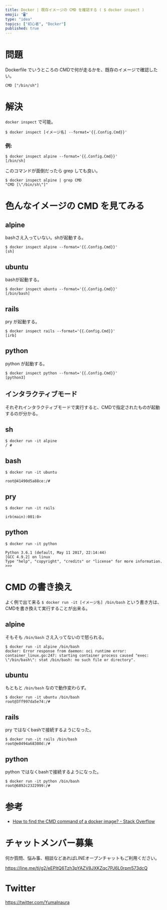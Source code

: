 ```yaml
---
title: Docker | 既存イメージの CMD を確認する ( $ docker inspect )
emoji: "🖥"
type: "idea"
topics: ["初心者", "Docker"]
published: true
---
```


# 問題

Dockerfile でいうところの CMDで何が走るかを、既存のイメージで確認したい。

```:Dockerfile
CMD ["/bin/sh"]
```

# 解決

`docker inspect` で可能。

```
$ docker inspect [イメージ名] --format='{{.Config.Cmd}}'
```

### 例:

```
$ docker inspect alpine --format='{{.Config.Cmd}}'
[/bin/sh]
```

このコマンドが面倒だったら grep しても良い。

```
$ docker inspect alpine | grep CMD
"CMD [\"/bin/sh\"]"
```

# 色んなイメージの CMD を見てみる

## alpine

bashさえ入っていない。shが起動する。

```
$ docker inspect alpine --format='{{.Config.Cmd}}'
[sh]
```


## ubuntu

bashが起動する。

```
$ docker inspect ubuntu --format='{{.Config.Cmd}}'
[/bin/bash]
```

## rails

pry が起動する。

```
$ docker inspect rails --format='{{.Config.Cmd}}'
[irb]
```

## python

python が起動する。

```
$ docker inspect python --format='{{.Config.Cmd}}'
[python3]
```

## インタラクティブモード

それぞれインタラクティブモードで実行すると、CMDで指定されたものが起動するのが分かる。

## sh

```
$ docker run -it alpine
/ #
```

## bash

```
$ docker run -it ubuntu

root@41490d5a88ce:/#
```

## pry

```
$ docker run -it rails

irb(main):001:0> 
```

## python

```
$ docker run -it python

Python 3.6.1 (default, May 11 2017, 22:14:44)
[GCC 4.9.2] on linux
Type "help", "copyright", "credits" or "license" for more information.
>>>
```

# CMD の書き換え

よく例で出て来る `$ docker run -it [イメージ名] /bin/bash` という書き方は、CMDを書き換えて実行することが出来る。

## alpine

そもそも `/bin/bash` さえ入ってないので怒られる。

```
$ docker run -it alpine /bin/bash
docker: Error response from daemon: oci runtime error: container_linux.go:247: starting container process caused "exec: \"/bin/bash\": stat /bin/bash: no such file or directory".
```

## ubuntu

もともと `/bin/bash` なので動作変わらず。

```
$ docker run -it ubuntu /bin/bash
root@3ff997da5e74:/#
```

## rails

pry ではなくbashで接続するようになった。

```
$ docker run -it rails /bin/bash
root@e0494a68300d:/#
```

## python

python ではなくbashで接続するようになった。


```
$ docker run -it python /bin/bash
root@6892c2322999:/#
```

# 参考

- [How to find the CMD command of a docker image? - Stack Overflow](https://stackoverflow.com/questions/30441035/how-to-find-the-cmd-command-of-a-docker-image)








<!-- Update From Qiita API -->

# チャットメンバー募集


何か質問、悩み事、相談などあればLINEオープンチャットもご利用ください。

https://line.me/ti/g2/eEPltQ6Tzh3pYAZV8JXKZqc7PJ6L0rpm573dcQ





# Twitter


https://twitter.com/YumaInaura


<!-- Update From Qiita API -->


